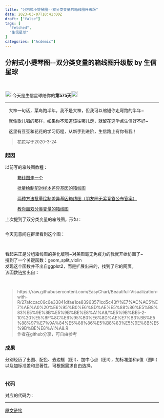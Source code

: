 ```yaml
---
title: "分割式小提琴图--双分类变量的箱线图升级版"
date: 2023-03-07T10:41:00Z
draft: ["false"]
tags: [
  "fetched",
  "生信星球"
]
categories: ["Acdemic"]
---
```

分割式小提琴图--双分类变量的箱线图升级版 by 生信星球
------
<div><section data-tools="新媒体管家" data-label="powered by xmt.cn"><br></section><p><img data-ratio="1" data-src="https://res.wx.qq.com/mpres/htmledition/images/icon/common/emotion_panel/emoji_wx/2_06.png" data-w="20" width="20px" src="https://res.wx.qq.com/mpres/htmledition/images/icon/common/emotion_panel/emoji_wx/2_06.png"><span> 今天是生信星球陪你的<span><strong>第575天</strong></span></span><img data-ratio="1" data-src="https://res.wx.qq.com/mpres/htmledition/images/icon/common/emotion_panel/smiley/smiley_56.png" data-w="20" width="20px" src="https://res.wx.qq.com/mpres/htmledition/images/icon/common/emotion_panel/smiley/smiley_56.png"></p><hr><p><span><span>   </span><span>大神一句话，菜鸟跑半年。我不是大神，但我可以缩短你走弯路的半年~</span></span></p><p><span><span>   就像歌儿唱的那样，如果你不知道该往哪儿走，就留在这学点生信好不好~</span></span></p><p><span>   这里有豆豆和花花的学习历程，从新手到进阶，生信路上有你有我！</span></p><section><blockquote><p>花花写于2020-3-24</p></blockquote><h3><span>起因</span></h3><p><span>以前写的箱线图教程：</span><br></p><section><figure><a target="_blank" href="http://mp.weixin.qq.com/s?__biz=MzU4NjU4ODQ2MQ==&amp;mid=2247485661&amp;idx=1&amp;sn=517e813562caad8f4fe0016d5b7475e9&amp;chksm=fdf8409fca8fc98996a1e17610ba2d934e501ad18aeef041e34cf331a5979fab09fdbd6210bc&amp;scene=21#wechat_redirect" data-itemshowtype="0" tab="innerlink" data-linktype="2">箱线图走一个</a></figure><figure><a target="_blank" href="http://mp.weixin.qq.com/s?__biz=MzU4NjU4ODQ2MQ==&amp;mid=2247487188&amp;idx=1&amp;sn=4b8313a80db5867d05bedc17f0a08044&amp;chksm=fdf84696ca8fcf80d184b056ff0f22061a5b38afbd4cf47edefa78d3dfeb7d17188b46b6eff5&amp;scene=21#wechat_redirect" data-itemshowtype="0" tab="innerlink" data-linktype="2">批量绘制配对样本差异基因的箱线图</a><br></figure><figure><a target="_blank" href="http://mp.weixin.qq.com/s?__biz=MzU4NjU4ODQ2MQ==&amp;mid=2247487197&amp;idx=1&amp;sn=4f562feda620a457139e1cde8b5820f3&amp;chksm=fdf8469fca8fcf89ad23d0b81bd832e10de4376c6075149ae990132228854a3b0c2c67d120ea&amp;scene=21#wechat_redirect" data-itemshowtype="0" tab="innerlink" data-linktype="2">两种方法批量绘制差异基因箱线图（朋友圈无奖竞答公布答案）</a></figure><figure><a target="_blank" href="http://mp.weixin.qq.com/s?__biz=MzU4NjU4ODQ2MQ==&amp;mid=2247487321&amp;idx=1&amp;sn=9d44f98e9ae0e3e8f69ac8a3771213be&amp;chksm=fdf8471bca8fce0d9e3a6dbe120c8642d61913bd289fe5e73d20e5345630ec02420404da62ee&amp;scene=21#wechat_redirect" data-itemshowtype="0" tab="innerlink" data-linktype="2">教你画双分类变量的箱线图</a><br></figure></section><p>上次提到了双分类变量的箱线图，形如：<br></p><figure><img data-ratio="0.7306451612903225" data-src="https://mmbiz.qpic.cn/mmbiz_png/8oKPbJgbBHqjXibKHpj6E6iamhZiakLCibHSRFyXbqvHTQI3dEch5wjgvzAjvFmoURDpEVDUT153xibht2IFhEyFadA/640?wx_fmt=png" data-type="png" data-w="1240" title="" src="https://mmbiz.qpic.cn/mmbiz_png/8oKPbJgbBHqjXibKHpj6E6iamhZiakLCibHSRFyXbqvHTQI3dEch5wjgvzAjvFmoURDpEVDUT153xibht2IFhEyFadA/640?wx_fmt=png"></figure><p>今天无意间在群里看到这个图：<br></p><figure><img data-ratio="0.5967741935483871" data-src="https://mmbiz.qpic.cn/mmbiz_png/8oKPbJgbBHqjXibKHpj6E6iamhZiakLCibHSCrlmgayZhVEkayaDPhtibSPsiaC9dPUXLf7BCZIrJxq7eUZoCdyt2oeg/640?wx_fmt=png" data-type="png" data-w="1240" title="" src="https://mmbiz.qpic.cn/mmbiz_png/8oKPbJgbBHqjXibKHpj6E6iamhZiakLCibHSCrlmgayZhVEkayaDPhtibSPsiaC9dPUXLf7BCZIrJxq7eUZoCdyt2oeg/640?wx_fmt=png"></figure><br>看起来正是分组箱线图的美化版哦~对美图毫无免疫力的我就开始仿画了~<br>搜到了一个关键函数：geom_split_violin<br>发现这个函数并不出自ggplot2，而是扩展出来的，找到了它的网页。<br>该函数链接出自：<p><br></p><blockquote><p>https://raw.githubusercontent.com/EasyChart/Beautiful-Visualization-with-R/27afccac06c6e33841dfae1ce83963571cd5c43f/%E7%AC%AC5%E7%AB%A0%20%E6%95%B0%E6%8D%AE%E5%88%86%E5%B8%83%E5%9E%8B%E5%9B%BE%E8%A1%A8/%E5%9B%BE5-2-10%20%E5%8F%8C%E6%95%B0%E6%8D%AE%E7%B3%BB%E5%88%97%E7%9A%84%E5%88%86%E5%B8%83%E5%9E%8B%E5%9B%BE%E8%A1%A8.R<br>作者在github分享，可自由参考</p></blockquote><h3><span>成果</span></h3><p>分别经历了出图、配色、去边框（图I）、加中心点（图II），加标准差和p值（图III）以及加标准差和显著性，可根据需求自由选择。<br></p><figure><img data-ratio="0.6024193548387097" data-src="https://mmbiz.qpic.cn/mmbiz_png/8oKPbJgbBHqjXibKHpj6E6iamhZiakLCibHSiaKqhRuSSibbZWBDBemaSdtCHGBR57Trdrx67vCjP7c9BDJWkvlSGhKw/640?wx_fmt=png" data-type="png" data-w="1240" title="" src="https://mmbiz.qpic.cn/mmbiz_png/8oKPbJgbBHqjXibKHpj6E6iamhZiakLCibHSiaKqhRuSSibbZWBDBemaSdtCHGBR57Trdrx67vCjP7c9BDJWkvlSGhKw/640?wx_fmt=png"></figure><h3><span>代码</span></h3><p>对应的代码为：</p></section><p><mp-pay-preview-filter></mp-pay-preview-filter></p></div>  
<hr>
<a href="https://mp.weixin.qq.com/s/rNsLPuCqqdAfye2qg4GuZQ",target="_blank" rel="noopener noreferrer">原文链接</a>

